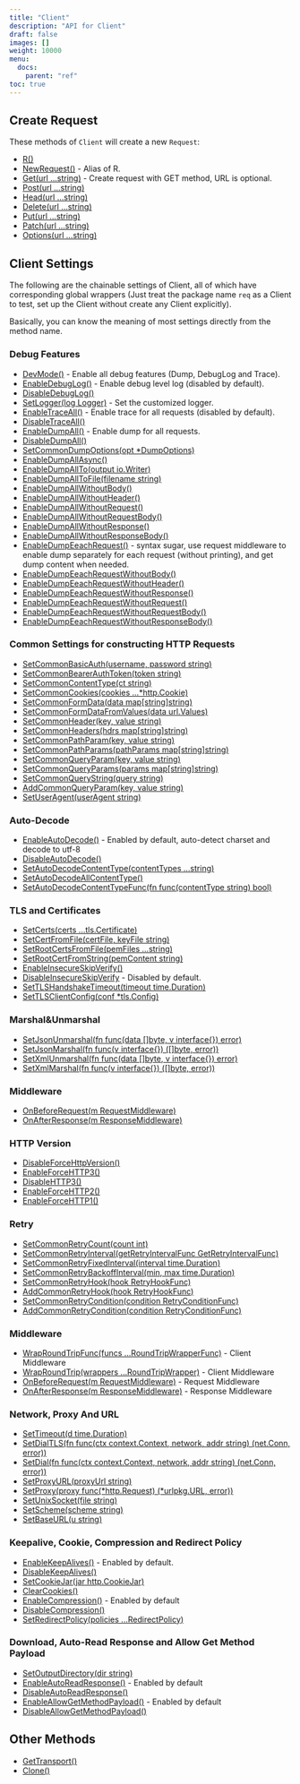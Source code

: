 ```yaml
---
title: "Client"
description: "API for Client"
draft: false
images: []
weight: 10000
menu:
  docs:
    parent: "ref"
toc: true
---
```


## Create Request

These methods of `Client` will create a new `Request`:

* [R()](https://pkg.go.dev/github.com/imroc/req/v3#Client.R)
* [NewRequest()](https://pkg.go.dev/github.com/imroc/req/v3#Client.NewRequest) - Alias of R.
* [Get(url ...string)](https://pkg.go.dev/github.com/imroc/req/v3#Client.Get) - Create request with GET method, URL is optional.
* [Post(url ...string)](https://pkg.go.dev/github.com/imroc/req/v3#Client.Post)
* [Head(url ...string)](https://pkg.go.dev/github.com/imroc/req/v3#Client.Head)
* [Delete(url ...string)](https://pkg.go.dev/github.com/imroc/req/v3#Client.Delete)
* [Put(url ...string)](https://pkg.go.dev/github.com/imroc/req/v3#Client.Put)
* [Patch(url ...string)](https://pkg.go.dev/github.com/imroc/req/v3#Client.Patch)
* [Options(url ...string)](https://pkg.go.dev/github.com/imroc/req/v3#Client.Options)

## Client Settings

The following are the chainable settings of Client, all of which have corresponding global wrappers (Just treat the package name `req` as a Client to test, set up the Client without create any Client explicitly).

Basically, you can know the meaning of most settings directly from the method name.

### Debug Features

* [DevMode()](https://pkg.go.dev/github.com/imroc/req/v3#Client.DevMode) - Enable all debug features (Dump, DebugLog and Trace).
* [EnableDebugLog()](https://pkg.go.dev/github.com/imroc/req/v3#Client.EnableDebugLog) - Enable debug level log (disabled by default).
* [DisableDebugLog()](https://pkg.go.dev/github.com/imroc/req/v3#Client.DisableDebugLog)
* [SetLogger(log Logger)](https://pkg.go.dev/github.com/imroc/req/v3#Client.SetLogger) - Set the customized logger.
* [EnableTraceAll()](https://pkg.go.dev/github.com/imroc/req/v3#Client.EnableTraceAll) - Enable trace for all requests (disabled by default).
* [DisableTraceAll()](https://pkg.go.dev/github.com/imroc/req/v3#Client.DisableTraceAll)
* [EnableDumpAll()](https://pkg.go.dev/github.com/imroc/req/v3#Client.EnableDumpAll) - Enable dump for all requests.
* [DisableDumpAll()](https://pkg.go.dev/github.com/imroc/req/v3#Client.DisableDumpAll)
* [SetCommonDumpOptions(opt *DumpOptions)](https://pkg.go.dev/github.com/imroc/req/v3#Client.SetCommonDumpOptions)
* [EnableDumpAllAsync()](https://pkg.go.dev/github.com/imroc/req/v3#Client.EnableDumpAllAsync)
* [EnableDumpAllTo(output io.Writer)](https://pkg.go.dev/github.com/imroc/req/v3#Client.EnableDumpAllTo)
* [EnableDumpAllToFile(filename string)](https://pkg.go.dev/github.com/imroc/req/v3#Client.EnableDumpAllToFile)
* [EnableDumpAllWithoutBody()](https://pkg.go.dev/github.com/imroc/req/v3#Client.EnableDumpAllWithoutBody)
* [EnableDumpAllWithoutHeader()](https://pkg.go.dev/github.com/imroc/req/v3#Client.EnableDumpAllWithoutHeader)
* [EnableDumpAllWithoutRequest()](https://pkg.go.dev/github.com/imroc/req/v3#Client.EnableDumpAllWithoutRequest)
* [EnableDumpAllWithoutRequestBody()](https://pkg.go.dev/github.com/imroc/req/v3#Client.EnableDumpAllWithoutRequestBody)
* [EnableDumpAllWithoutResponse()](https://pkg.go.dev/github.com/imroc/req/v3#Client.EnableDumpAllWithoutResponse)
* [EnableDumpAllWithoutResponseBody()](https://pkg.go.dev/github.com/imroc/req/v3#Client.EnableDumpAllWithoutResponseBody)
* [EnableDumpEeachRequest()](https://pkg.go.dev/github.com/imroc/req/v3#Client.EnableDumpEeachRequest) - syntax sugar, use request middleware to enable dump separately for each request (without printing), and get dump content when needed.
* [EnableDumpEeachRequestWithoutBody()](https://pkg.go.dev/github.com/imroc/req/v3#Client.EnableDumpEeachRequestWithoutBody)
* [EnableDumpEeachRequestWithoutHeader()](https://pkg.go.dev/github.com/imroc/req/v3#Client.EnableDumpEeachRequestWithoutHeader)
* [EnableDumpEeachRequestWithoutResponse()](https://pkg.go.dev/github.com/imroc/req/v3#Client.EnableDumpEeachRequestWithoutResponse)
* [EnableDumpEeachRequestWithoutRequest()](https://pkg.go.dev/github.com/imroc/req/v3#Client.EnableDumpEeachRequestWithoutRequest)
* [EnableDumpEeachRequestWithoutRequestBody()](https://pkg.go.dev/github.com/imroc/req/v3#Client.EnableDumpEeachRequestWithoutRequestBody)
* [EnableDumpEeachRequestWithoutResponseBody()](https://pkg.go.dev/github.com/imroc/req/v3#Client.EnableDumpEeachRequestWithoutResponseBody)

### Common Settings for constructing HTTP Requests

* [SetCommonBasicAuth(username, password string)](https://pkg.go.dev/github.com/imroc/req/v3#Client.SetCommonBasicAuth)
* [SetCommonBearerAuthToken(token string)](https://pkg.go.dev/github.com/imroc/req/v3#Client.SetCommonBearerAuthToken)
* [SetCommonContentType(ct string)](https://pkg.go.dev/github.com/imroc/req/v3#Client.SetCommonContentType)
* [SetCommonCookies(cookies ...*http.Cookie)](https://pkg.go.dev/github.com/imroc/req/v3#Client.SetCommonCookies)
* [SetCommonFormData(data map[string]string)](https://pkg.go.dev/github.com/imroc/req/v3#Client.SetCommonFormData)
* [SetCommonFormDataFromValues(data url.Values)](https://pkg.go.dev/github.com/imroc/req/v3#Client.SetCommonFormDataFromValues)
* [SetCommonHeader(key, value string)](https://pkg.go.dev/github.com/imroc/req/v3#Client.SetCommonHeader)
* [SetCommonHeaders(hdrs map[string]string)](https://pkg.go.dev/github.com/imroc/req/v3#Client.SetCommonHeaders)
* [SetCommonPathParam(key, value string)](https://pkg.go.dev/github.com/imroc/req/v3#Client.SetCommonPathParam)
* [SetCommonPathParams(pathParams map[string]string)](https://pkg.go.dev/github.com/imroc/req/v3#Client.SetCommonPathParams)
* [SetCommonQueryParam(key, value string)](https://pkg.go.dev/github.com/imroc/req/v3#Client.SetCommonQueryParam)
* [SetCommonQueryParams(params map[string]string)](https://pkg.go.dev/github.com/imroc/req/v3#Client.SetCommonQueryParams)
* [SetCommonQueryString(query string)](https://pkg.go.dev/github.com/imroc/req/v3#Client.SetCommonQueryString)
* [AddCommonQueryParam(key, value string)](https://pkg.go.dev/github.com/imroc/req/v3#Client.AddCommonQueryParam)
* [SetUserAgent(userAgent string)](https://pkg.go.dev/github.com/imroc/req/v3#Client.SetUserAgent)

### Auto-Decode

* [EnableAutoDecode()](https://pkg.go.dev/github.com/imroc/req/v3#Client.EnableAutoDecode) - Enabled by default, auto-detect charset and decode to utf-8
* [DisableAutoDecode()](https://pkg.go.dev/github.com/imroc/req/v3#Client.DisableAutoDecode)
* [SetAutoDecodeContentType(contentTypes ...string)](https://pkg.go.dev/github.com/imroc/req/v3#Client.SetAutoDecodeContentType)
* [SetAutoDecodeAllContentType()](https://pkg.go.dev/github.com/imroc/req/v3#Client.SetAutoDecodeAllContentType)
* [SetAutoDecodeContentTypeFunc(fn func(contentType string) bool)](https://pkg.go.dev/github.com/imroc/req/v3#Client.SetAutoDecodeContentTypeFunc)

### TLS and Certificates

* [SetCerts(certs ...tls.Certificate) ](https://pkg.go.dev/github.com/imroc/req/v3#Client.SetCerts)
* [SetCertFromFile(certFile, keyFile string)](https://pkg.go.dev/github.com/imroc/req/v3#Client.SetCertFromFile)
* [SetRootCertsFromFile(pemFiles ...string)](https://pkg.go.dev/github.com/imroc/req/v3#Client.SetRootCertsFromFile)
* [SetRootCertFromString(pemContent string)](https://pkg.go.dev/github.com/imroc/req/v3#Client.SetRootCertFromString)
* [EnableInsecureSkipVerify()](https://pkg.go.dev/github.com/imroc/req/v3#Client.EnableInsecureSkipVerify)
* [DisableInsecureSkipVerify](https://pkg.go.dev/github.com/imroc/req/v3#Client.DisableInsecureSkipVerify) - Disabled by default.
* [SetTLSHandshakeTimeout(timeout time.Duration)](https://pkg.go.dev/github.com/imroc/req/v3#Client.SetTLSHandshakeTimeout)
* [SetTLSClientConfig(conf *tls.Config)](https://pkg.go.dev/github.com/imroc/req/v3#Client.SetTLSClientConfig)

### Marshal&Unmarshal

* [SetJsonUnmarshal(fn func(data []byte, v interface{}) error)](https://pkg.go.dev/github.com/imroc/req/v3#Client.SetJsonUnmarshal)
* [SetJsonMarshal(fn func(v interface{}) ([]byte, error))](https://pkg.go.dev/github.com/imroc/req/v3#Client.SetJsonMarshal)
* [SetXmlUnmarshal(fn func(data []byte, v interface{}) error)](https://pkg.go.dev/github.com/imroc/req/v3#Client.SetXmlUnmarshal)
* [SetXmlMarshal(fn func(v interface{}) ([]byte, error))](https://pkg.go.dev/github.com/imroc/req/v3#Client.SetXmlMarshal)

### Middleware

* [OnBeforeRequest(m RequestMiddleware)](https://pkg.go.dev/github.com/imroc/req/v3#Client.OnBeforeRequest)
* [OnAfterResponse(m ResponseMiddleware)](https://pkg.go.dev/github.com/imroc/req/v3#Client.OnAfterResponse)

### HTTP Version

* [DisableForceHttpVersion()](https://pkg.go.dev/github.com/imroc/req/v3#Client.DisableForceHttpVersion)
* [EnableForceHTTP3()](https://pkg.go.dev/github.com/imroc/req/v3#Client.EnableForceHTTP3)
* [DisableHTTP3()](https://pkg.go.dev/github.com/imroc/req/v3#Client.DisableHTTP3)
* [EnableForceHTTP2()](https://pkg.go.dev/github.com/imroc/req/v3#Client.EnableForceHTTP2)
* [EnableForceHTTP1()](https://pkg.go.dev/github.com/imroc/req/v3#Client.EnableForceHTTP1)

### Retry

* [SetCommonRetryCount(count int)](https://pkg.go.dev/github.com/imroc/req/v3#Client.SetCommonRetryCount)
* [SetCommonRetryInterval(getRetryIntervalFunc GetRetryIntervalFunc)](https://pkg.go.dev/github.com/imroc/req/v3#Client.SetCommonRetryInterval)
* [SetCommonRetryFixedInterval(interval time.Duration)](https://pkg.go.dev/github.com/imroc/req/v3#Client.SetCommonRetryFixedInterval)
* [SetCommonRetryBackoffInterval(min, max time.Duration)](https://pkg.go.dev/github.com/imroc/req/v3#Client.SetCommonRetryBackoffInterval)
* [SetCommonRetryHook(hook RetryHookFunc)](https://pkg.go.dev/github.com/imroc/req/v3#Client.SetCommonRetryHook)
* [AddCommonRetryHook(hook RetryHookFunc)](https://pkg.go.dev/github.com/imroc/req/v3#Client.AddCommonRetryHook)
* [SetCommonRetryCondition(condition RetryConditionFunc)](https://pkg.go.dev/github.com/imroc/req/v3#Client.SetCommonRetryCondition)
* [AddCommonRetryCondition(condition RetryConditionFunc)](https://pkg.go.dev/github.com/imroc/req/v3#Client.AddCommonRetryCondition)

### Middleware

* [WrapRoundTripFunc(funcs ...RoundTripWrapperFunc)](https://pkg.go.dev/github.com/imroc/req/v3#Client.WrapRoundTripFunc) - Client Middleware
* [WrapRoundTrip(wrappers ...RoundTripWrapper)](https://pkg.go.dev/github.com/imroc/req/v3#Client.WrapRoundTrip) - Client Middleware
* [OnBeforeRequest(m RequestMiddleware)](https://pkg.go.dev/github.com/imroc/req/v3#Client.OnBeforeRequest) - Request Middleware
* [OnAfterResponse(m ResponseMiddleware)](https://pkg.go.dev/github.com/imroc/req/v3#Client.OnAfterResponse) - Response Middleware

### Network, Proxy And URL

* [SetTimeout(d time.Duration)](https://pkg.go.dev/github.com/imroc/req/v3#Client.SetTimeout)
* [SetDialTLS(fn func(ctx context.Context, network, addr string) (net.Conn, error))](https://pkg.go.dev/github.com/imroc/req/v3#Client.SetDialTLS)
* [SetDial(fn func(ctx context.Context, network, addr string) (net.Conn, error))](https://pkg.go.dev/github.com/imroc/req/v3#Client.SetDial)
* [SetProxyURL(proxyUrl string)](https://pkg.go.dev/github.com/imroc/req/v3#Client.SetProxyURL)
* [SetProxy(proxy func(*http.Request) (*urlpkg.URL, error))](https://pkg.go.dev/github.com/imroc/req/v3#Client.SetProxy)
* [SetUnixSocket(file string)](https://pkg.go.dev/github.com/imroc/req/v3#Client.SetUnixSocket)
* [SetScheme(scheme string)](https://pkg.go.dev/github.com/imroc/req/v3#Client.SetScheme)
* [SetBaseURL(u string)](https://pkg.go.dev/github.com/imroc/req/v3#Client.SetBaseURL)

### Keepalive, Cookie, Compression and Redirect Policy

* [EnableKeepAlives()](https://pkg.go.dev/github.com/imroc/req/v3#Client.EnableKeepAlives) - Enabled by default.
* [DisableKeepAlives()](https://pkg.go.dev/github.com/imroc/req/v3#Client.DisableKeepAlives)
* [SetCookieJar(jar http.CookieJar)](https://pkg.go.dev/github.com/imroc/req/v3#Client.SetCookieJar)
* [ClearCookies()](https://pkg.go.dev/github.com/imroc/req/v3#Client.ClearCookies)
* [EnableCompression()](https://pkg.go.dev/github.com/imroc/req/v3#Client.EnableCompression) - Enabled by default
* [DisableCompression()](https://pkg.go.dev/github.com/imroc/req/v3#Client.DisableCompression)
* [SetRedirectPolicy(policies ...RedirectPolicy)](https://pkg.go.dev/github.com/imroc/req/v3#Client.SetRedirectPolicy)

### Download, Auto-Read Response and Allow Get Method Payload

* [SetOutputDirectory(dir string)](https://pkg.go.dev/github.com/imroc/req/v3#Client.SetOutputDirectory)
* [EnableAutoReadResponse()](https://pkg.go.dev/github.com/imroc/req/v3#Client.EnableAutoReadResponse) - Enabled by default
* [DisableAutoReadResponse()](https://pkg.go.dev/github.com/imroc/req/v3#Client.DisableAutoReadResponse)
* [EnableAllowGetMethodPayload()](https://pkg.go.dev/github.com/imroc/req/v3#Client.EnableAllowGetMethodPayload) - Enabled by default
* [DisableAllowGetMethodPayload()](https://pkg.go.dev/github.com/imroc/req/v3#Client.DisableAllowGetMethodPayload)

## Other Methods

* [GetTransport()](https://pkg.go.dev/github.com/imroc/req/v3#Client.GetTransport)
* [Clone()](https://pkg.go.dev/github.com/imroc/req/v3#Client.Clone)
